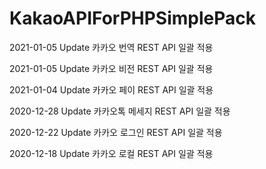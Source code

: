 # KakaoAPIForPHPSimplePack

2021-01-05 Update 카카오 번역 REST API 일괄 적용

2021-01-05 Update 카카오 비전 REST API 일괄 적용

2021-01-04 Update 카카오 페이 REST API 일괄 적용

2020-12-28 Update 카카오톡 메세지 REST API 일괄 적용

2020-12-22 Update 카카오 로그인 REST API 일괄 적용

2020-12-18 Update 카카오 로컬 REST API 일괄 적용 


